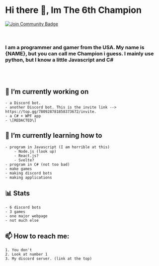 # Hi there 👋, Im The 6th Champion
<a href="https://discord.gg/KQpMKS273w"><img src="https://img.shields.io/discord/764927590070353940.svg?style=flat&label=%3CInsert%20Server%20Here%3E&color=7289DA" alt="Join Community Badge"/></a><br>
<br><br>

### I am a programmer and gamer from the USA. My name is {NAME}, but you can call me Champion i guess. I mainly use python, but I know a little Javascript and C#
<!--
**The-6th-Champion/The-6th-Champion** is a ✨ _special_ ✨ repository because its `README.md` (this file) appears on your GitHub profile.-->
<!--
Here are some ideas to get you started:
-->
<br>
<br>

## 🔭 I’m currently working on
    - a Discord bot.
    - another Discord bot. This is the invite link --> https://top.gg/780928781858373672/invite.
    - a C# + WPF app
    - \[REDACTED\]
## 🌱 I’m currently learning how to 
    - program in Javascript (I am horrible at this)
        - Node.js (look up)
        - React.js?
        - Svelte?
    - program in C# (not too bad)
    - make games
    - making discord bots
    - making applications
## 📊 Stats
    - 6 discord bots
    - 3 games
    - one major webpage
    - not much else
## 📫 How to reach me:
    1. You don't
    2. Look at number 1
    3. My discord server. (link at the top)

